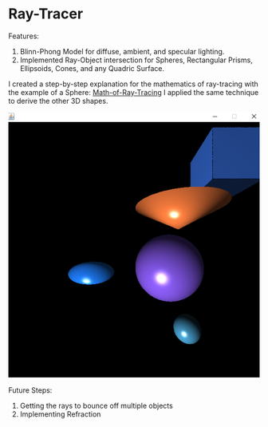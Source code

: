 # Ray-Tracer

Features:
1. Blinn-Phong Model for diffuse, ambient, and specular lighting.
2. Implemented Ray-Object intersection for Spheres, Rectangular Prisms, Ellipsoids, Cones, and any Quadric Surface.

I created a step-by-step explanation for the mathematics of ray-tracing with the example of a Sphere:
[Math-of-Ray-Tracing](https://docs.google.com/document/d/1pplt6SFhVEGGjcQi-_dVIWDbhQ6yXIRQTxh-nl3qr9U/edit?usp=sharing)
I applied the same technique to derive the other 3D shapes. 

![Image](ray_tracer.png)

Future Steps:
1. Getting the rays to bounce off multiple objects
2. Implementing Refraction

